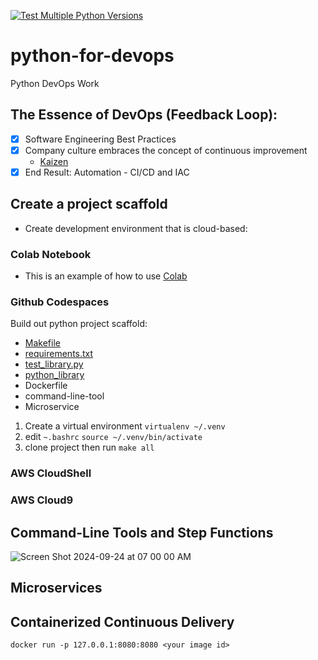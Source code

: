 [![Test Multiple Python Versions](https://github.com/jlo87/python-for-devops/actions/workflows/main.yml/badge.svg)](https://github.com/jlo87/python-for-devops/actions/workflows/main.yml)
# python-for-devops
Python DevOps Work

## The Essence of DevOps (Feedback Loop):
- [x] Software Engineering Best Practices
- [x] Company culture embraces the concept of continuous improvement
    - [Kaizen](https://en.wikipedia.org/wiki/Kaizen)
- [x] End Result: Automation - CI/CD and IAC

## Create a project scaffold

* Create development environment that is cloud-based:

### Colab Notebook

* This is an example of how to use [Colab](https://github.com/jlo87/python-for-devops/blob/main/python_9_22.ipynb)

### Github Codespaces

Build out python project scaffold:

* [Makefile](https://github.com/jlo87/python-for-devops/blob/main/Makefile)
* [requirements.txt](https://github.com/jlo87/python-for-devops/blob/main/requirements.txt)
* [test_library.py](https://github.com/jlo87/python-for-devops/blob/main/test_devopslib.py)
* [python_library](https://github.com/jlo87/python-for-devops/tree/main/devopslib)
* Dockerfile
* command-line-tool
* Microservice

1. Create a virtual environment `virtualenv ~/.venv`
2. edit `~.bashrc` `source ~/.venv/bin/activate`
3. clone project then run `make all`

### AWS CloudShell
### AWS Cloud9

## Command-Line Tools and Step Functions
![Screen Shot 2024-09-24 at 07 00 00 AM](https://user-images.githubusercontent.com/58792/166949310-12f0d0b3-d765-4424-8b58-5715b14ac9d1.png)

## Microservices

## Containerized Continuous Delivery

`docker run -p 127.0.0.1:8080:8080 <your image id>`